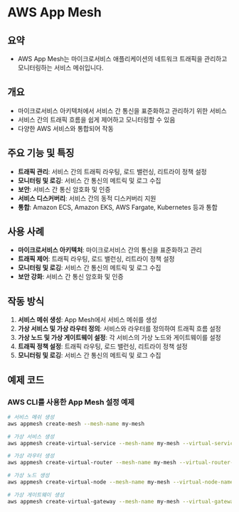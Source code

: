 # AWS App Mesh

## 요약
- AWS App Mesh는 마이크로서비스 애플리케이션의 네트워크 트래픽을 관리하고 모니터링하는 서비스 메쉬입니다.

## 개요
- 마이크로서비스 아키텍처에서 서비스 간 통신을 표준화하고 관리하기 위한 서비스
- 서비스 간의 트래픽 흐름을 쉽게 제어하고 모니터링할 수 있음
- 다양한 AWS 서비스와 통합되어 작동

## 주요 기능 및 특징
- **트래픽 관리**: 서비스 간의 트래픽 라우팅, 로드 밸런싱, 리트라이 정책 설정
- **모니터링 및 로깅**: 서비스 간 통신의 메트릭 및 로그 수집
- **보안**: 서비스 간 통신 암호화 및 인증
- **서비스 디스커버리**: 서비스 간의 동적 디스커버리 지원
- **통합**: Amazon ECS, Amazon EKS, AWS Fargate, Kubernetes 등과 통합

## 사용 사례
- **마이크로서비스 아키텍처**: 마이크로서비스 간의 통신을 표준화하고 관리
- **트래픽 제어**: 트래픽 라우팅, 로드 밸런싱, 리트라이 정책 설정
- **모니터링 및 로깅**: 서비스 간 통신의 메트릭 및 로그 수집
- **보안 강화**: 서비스 간 통신 암호화 및 인증

## 작동 방식
1. **서비스 메쉬 생성**: App Mesh에서 서비스 메쉬를 생성
2. **가상 서비스 및 가상 라우터 정의**: 서비스와 라우터를 정의하여 트래픽 흐름 설정
3. **가상 노드 및 가상 게이트웨이 설정**: 각 서비스의 가상 노드와 게이트웨이를 설정
4. **트래픽 정책 설정**: 트래픽 라우팅, 로드 밸런싱, 리트라이 정책 설정
5. **모니터링 및 로깅**: 서비스 간 통신의 메트릭 및 로그 수집

## 예제 코드
### AWS CLI를 사용한 App Mesh 설정 예제
```bash
# 서비스 메쉬 생성
aws appmesh create-mesh --mesh-name my-mesh

# 가상 서비스 생성
aws appmesh create-virtual-service --mesh-name my-mesh --virtual-service-name my-service

# 가상 라우터 생성
aws appmesh create-virtual-router --mesh-name my-mesh --virtual-router-name my-router

# 가상 노드 생성
aws appmesh create-virtual-node --mesh-name my-mesh --virtual-node-name my-node

# 가상 게이트웨이 생성
aws appmesh create-virtual-gateway --mesh-name my-mesh --virtual-gateway-name my-gateway